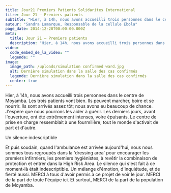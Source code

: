```yaml
---
title: Jour21 Premiers Patients Solidarites International
titre: Jour 21 – Premiers patients
subtitle: "Hier, à 14h, nous avons accueilli trois personnes dans le centre de Moyamba."
auteur: "Sandra Lamarque, Responsable de la cellule Ebola"
page_date: 2014-12-20T00:00:00.000Z
meta:
  title: Jour 21 – Premiers patients
  description: "Hier, à 14h, nous avons accueilli trois personnes dans le centre de Moyamba."
video:
  code_embed_de_la_video: ""
  legende: ""
image:
  image_path: /uploads/simulation confirmed ward.jpg
  alt: Dernière simulation dans la salle des cas confirmés
  legende: Dernière simulation dans la salle des cas confirmés
  center: true
---
```

Hier, &agrave; 14h, nous avons accueilli trois personnes dans le centre de Moyamba.
Les trois patients vont bien. Ils peuvent marcher, boire et se nourrir.  Ils sont arriv&eacute;s assez t&ocirc;t; nous avons eu beaucoup de chance. J'esp&egrave;re que nous pourrons les aider &agrave; gu&eacute;rir. Les derniers jours, avant l'ouverture, ont &eacute;t&eacute; extr&ecirc;mement intenses, voire &eacute;puisants.  Le centre de prise en charge ressemblait &agrave; une fourmili&egrave;re; tout le monde s'activait de part et d'autre.

Un silence indescriptible

Et puis soudain, quand l'ambulance est arriv&eacute;e aujourd'hui, nous nous sommes tous regroup&eacute;s dans la 'dressing area' pour encourager les premiers infirmiers, les premiers hygi&eacute;nistes, &agrave; rev&ecirc;tir la combinaison de protection et entrer dans la High Risk Area.
Le silence qui s'est fait &agrave; ce moment-l&agrave; &eacute;tait indescriptible. Un m&eacute;lange d'&eacute;motion, d'inqui&eacute;tude, et de fiert&eacute; aussi.
MERCI &agrave; tous d'avoir permis &agrave; ce projet de voir le jour.
MERCI de la part de toute l'&eacute;quipe ici.
Et surtout, MERCI de la part de la population de Moyamba.